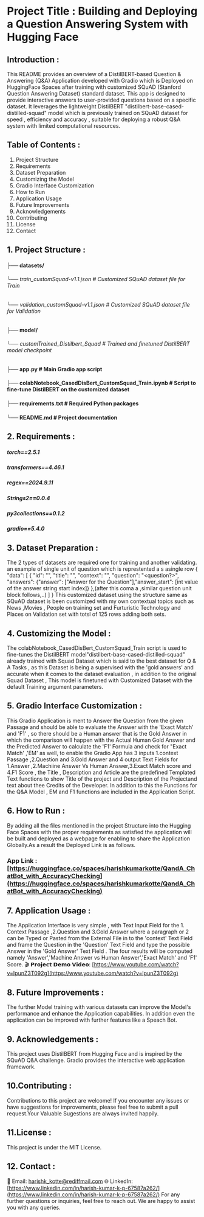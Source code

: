 # Project Title : Building and Deploying a Question Answering System with Hugging Face

## Introduction : 
This README provides an overview of a DistilBERT-based Question & Answering (Q&A) Application developed with Gradio which is Deployed on HuggingFace Spaces after training with customized SQuAD (Stanford Question Answering Dataset) standard dataset. This app is designed to provide interactive answers to user-provided questions based on a specific dataset. It leverages the lightweight DistilBERT "distilbert-base-cased-distilled-squad" model which is previously trained on SQuAD dataset for speed , efficiency and accuracy , suitable for deploying a robust Q&A system with limited computational resources.

## Table of Contents :

1.  Project Structure
2.  Requirements
3.  Dataset Preparation
4.  Customizing the Model
5.  Gradio Interface Customization
6.  How to Run
7.  Application Usage 
8.  Future Improvements
9.  Acknowledgements
10. Contributing
11. License
12. Contact
  


## 1. Project Structure :
#### ├── datasets/
######       └── train_customSquad-v1.1.json # Customized SQuAD dataset file for Train
######       └── validation_customSquad-v1.1.json # Customized SQuAD dataset file for Validation
#### ├── model/
######       └── customTrained_Distilbert_Squad # Trained and finetuned DistilBERT model checkpoint
#### ├── app.py # Main Gradio app script
#### ├── colabNotebook_CasedDisBert_CustomSquad_Train.ipynb # Script to fine-tune DistilBERT on the customized dataset
#### ├── requirements.txt # Required Python packages
#### └── README.md # Project documentation


## 2. Requirements :
##### torch==2.5.1
##### transformers==4.46.1
##### regex==2024.9.11
##### Strings2==0.0.4
##### py3collections==0.1.2
##### gradio==5.4.0


## 3. Dataset Preparation :
The 2 types of datasets are required one for training and another validating. 
an example of single unit of question which is represtented a s asingle row
{
  "data": [
    {
      "id": "<qid>",
      "title": "<Topic Title>",
      "context": "<Passage>",
      "question": "<question?>",
      "answers": {"answer": ["Answer for the Question"],"answer_start": [int value of the answer string start index]}
    },(after this coma a ,similar question unit block follows,..)
        ]
}
This customized dataset using the structure same as SQuAD dataset is been customized with my own contextual topics such as News ,Movies , People 
on training set and Furturistic Technology and Places on Validation set with totsl of 125 rows adding both sets.


## 4. Customizing the Model :
The colabNotebook_CasedDisBert_CustomSquad_Train script  is used to fine-tunes the DistilBERT model"distilbert-base-cased-distilled-squad"  
already trained with Squad Dataset which is said to the best dataset for  Q & A Tasks , as this Dataset is being a supervised with the 
'gold answers' and accurate when it comes to the dataset evaluation , in addition to the original Squad Dataset , This model is finetuned with 
Customized Dataset with the default Training argument parameters. 


## 5. Gradio Interface Customization :
This Gradio Application is ment to Answer the Question from the given Passage and should be able to evaluate the Answer with the 'Exact Match' and 'F1' , 
so there should be a Human answer that is the Gold Answer in which the comparison will happen with the Actual Human Gold Answer and the Predicted Answer 
to calculate the 'F1' Formula and check for "Exact Match' ,'EM'  as well, to enable the Gradio App has 3 inputs 1.context Passage ,2.Question and 
3.Gold Answer and 4 output Text  Fields for 1.Answer ,2.Machiine Answer Vs Human Answer,3.Exact Match score and 4.F1 Score , the Title , Description and 
Article are the  predefined Templated Text functions to show Title of the project and  Description of the Projectand text about thee Credits of the Developer. In addition to this the Functions for the Q&A Model , EM and F1 functions are included in the Application Script.


## 6. How to Run :
By adding all the files mentioned in the project Structure into the Hugging Face Spaces with the proper requirements as satisfied the application will be 
built and deployed as a webpage for enabling to share the Application Globally.As a result the Deployed Link is as follows.
### App Link :[https://huggingface.co/spaces/harishkumarkotte/QandA_ChatBot_with_AccuracyChecking](https://huggingface.co/spaces/harishkumarkotte/QandA_ChatBot_with_AccuracyChecking)


## 7. Application Usage :
The Application Interface is very simple , with Text Input Field for the 1. Context Passage ,2.Question and 3.Gold Answer where a paragraph or 2 can 
be Typed or Pasted from the External File in to the 'context' Text Field and frame the Question in the 'Question' Text Field and type the possible Answer 
in the 'Gold Answer' Text Field . The four results will be computed namely 'Answer','Machine Answer vs Human Answer','Exact Match' and 'F1' Score.
🎬 𝗣𝗿𝗼𝗷𝗲𝗰𝘁 𝗗𝗲𝗺𝗼 𝗩𝗶𝗱𝗲𝗼: [https://www.youtube.com/watch?v=IpunZ3T092g](https://www.youtube.com/watch?v=IpunZ3T092g)


## 8. Future Improvements :
The further Model training with various datasets can improve the Model's performance and enhance the Application capabilities. In addition even the application 
can be improved with further features like a Speach Bot.


## 9. Acknowledgements :
This project uses DistilBERT from Hugging Face and is inspired by the SQuAD Q&A challenge. Gradio provides the interactive web application framework.


## 10.Contributing :
Contributions to this project are welcome! If you encounter any issues or have suggestions for improvements, please feel free to submit a pull request.Your Valuable Sugestions are always invited happily.


## 11.License :
This project is under the MIT License.


## 12. Contact :
📧 Email: harishk_kotte@rediffmail.com
🌐 LinkedIn: [https://www.linkedin.com/in/harish-kumar-k-p-67587a262/](https://www.linkedin.com/in/harish-kumar-k-p-67587a262/)
For any further questions or inquiries, feel free to reach out. We are happy to assist you with any queries.


